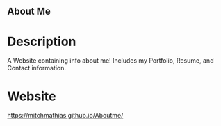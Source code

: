 ## About Me

# Description

A Website containing info about me! Includes my Portfolio, Resume, and Contact information.

# Website 

https://mitchmathias.github.io/Aboutme/
